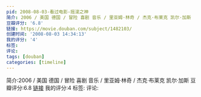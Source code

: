 ```yaml
---
pid: 2008-08-03-看过电影-摇滚之神
简介: 2006 / 美国 德国 / 冒险 喜剧 音乐 / 里亚姆·林奇 / 杰克·布莱克 凯尔·加斯
豆瓣评分: '6.8'
链接: https://movie.douban.com/subject/1482103/
创建时间: '2008-08-03 14:34:13'
我的评分: '4'
标签:
评论:
tags: [douban]
categories: [timeline]
---
```

简介:2006 / 美国 德国 / 冒险 喜剧 音乐 / 里亚姆·林奇 / 杰克·布莱克 凯尔·加斯
豆瓣评分:6.8
[链接](https://movie.douban.com/subject/1482103/)
我的评分:4
标签:
评论:

